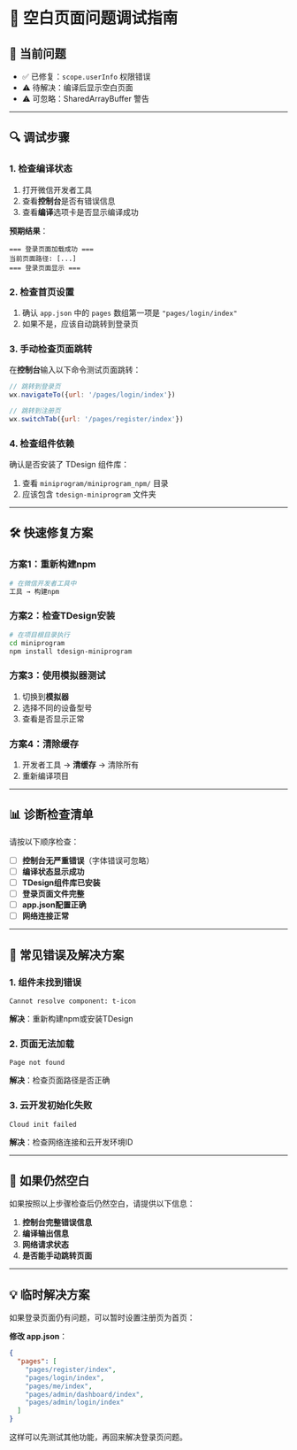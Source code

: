 # 🔧 空白页面问题调试指南

## 🎯 当前问题
- ✅ 已修复：`scope.userInfo` 权限错误 
- ⚠️ 待解决：编译后显示空白页面
- ⚠️ 可忽略：SharedArrayBuffer 警告

---

## 🔍 调试步骤

### 1. 检查编译状态
1. 打开微信开发者工具
2. 查看**控制台**是否有错误信息
3. 查看**编译**选项卡是否显示编译成功

**预期结果**：
```
=== 登录页面加载成功 ===
当前页面路径: [...]
=== 登录页面显示 ===
```

### 2. 检查首页设置
1. 确认 `app.json` 中的 `pages` 数组第一项是 `"pages/login/index"`
2. 如果不是，应该自动跳转到登录页

### 3. 手动检查页面跳转
在**控制台**输入以下命令测试页面跳转：
```javascript
// 跳转到登录页
wx.navigateTo({url: '/pages/login/index'})

// 跳转到注册页
wx.switchTab({url: '/pages/register/index'})
```

### 4. 检查组件依赖
确认是否安装了 TDesign 组件库：
1. 查看 `miniprogram/miniprogram_npm/` 目录
2. 应该包含 `tdesign-miniprogram` 文件夹

---

## 🛠️ 快速修复方案

### 方案1：重新构建npm
```bash
# 在微信开发者工具中
工具 → 构建npm
```

### 方案2：检查TDesign安装
```bash
# 在项目根目录执行
cd miniprogram
npm install tdesign-miniprogram
```

### 方案3：使用模拟器测试
1. 切换到**模拟器**
2. 选择不同的设备型号
3. 查看是否显示正常

### 方案4：清除缓存
1. 开发者工具 → **清缓存** → 清除所有
2. 重新编译项目

---

## 📊 诊断检查清单

请按以下顺序检查：

- [ ] **控制台无严重错误**（字体错误可忽略）
- [ ] **编译状态显示成功**
- [ ] **TDesign组件库已安装**
- [ ] **登录页面文件完整**
- [ ] **app.json配置正确**
- [ ] **网络连接正常**

---

## 🚨 常见错误及解决方案

### 1. 组件未找到错误
```
Cannot resolve component: t-icon
```
**解决**：重新构建npm或安装TDesign

### 2. 页面无法加载
```
Page not found
```
**解决**：检查页面路径是否正确

### 3. 云开发初始化失败
```
Cloud init failed
```
**解决**：检查网络连接和云开发环境ID

---

## 🎯 如果仍然空白

如果按照以上步骤检查后仍然空白，请提供以下信息：

1. **控制台完整错误信息**
2. **编译输出信息**
3. **网络请求状态**
4. **是否能手动跳转页面**

---

## 💡 临时解决方案

如果登录页面仍有问题，可以暂时设置注册页为首页：

**修改 app.json**：
```json
{
  "pages": [
    "pages/register/index",
    "pages/login/index",
    "pages/me/index",
    "pages/admin/dashboard/index", 
    "pages/admin/login/index"
  ]
}
```

这样可以先测试其他功能，再回来解决登录页问题。 